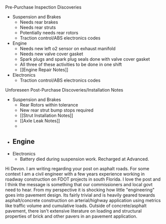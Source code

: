 Pre-Purchase Inspection Discoveries
- Suspension and Brakes
	- Needs rear brakes
	- Needs rear struts
	- Potentially needs rear rotors
	- Traction control/ABS electronics codes
- Engine
	- Needs new left o2 sensor on exhaust manifold
	- Needs new valve cover gasket
	- Spark plugs and spark plug seals done with valve cover gasket
	- All three of these activities to be done in one shift
	- [[Engine Repair Notes]]
- Electronics
	- Traction control/ABS electronics codes


Unforeseen Post-Purchase Discoveries/Installation Notes
- Suspension and Brakes
	- Rear Rotors within tolerance
	- New rear strut bump stops required
	- [[Strut Installation Notes]]
	- [[Axle Leak Notes]]
	- 
- Engine
	- 
- Electronics
	- Battery died during suspension work. Recharged at Advanced.


Hi Devon. I am writing regarding your post on asphalt roads. For some context I am a civil engineer with a few years experience working in roadway construction on FDOT projects in south Florida. I love the post and I think the message is something that our commissioners and local govt need to hear. From my perspective it is shocking how little "engineering" goes into pavement design. Its fairly trivial and is  heavily geared towards asphalt/concrete  construction on arterial/highway application using metrics like traffic volume and cumulative loads. Outside of concrete/asphalt pavement, there isn't extensive literature on loading and structural properties of brick and other pavers in an pavement application. 

